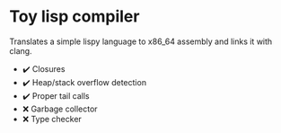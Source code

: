 # Toy lisp compiler

Translates a simple lispy language to x86_64 assembly and links it with clang.

- :heavy_check_mark: Closures
- :heavy_check_mark: Heap/stack overflow detection
- :heavy_check_mark: Proper tail calls
- :x: Garbage collector
- :x: Type checker
